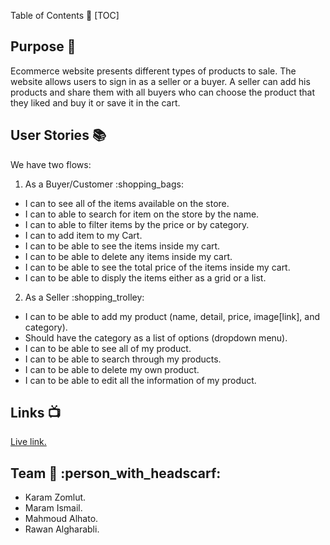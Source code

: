 Table of Contents :bookmark_tabs: 
[TOC]
## Purpose  :pencil: 
Ecommerce website presents different types of products to sale. The website allows users to sign in as a seller or a buyer. A seller can add his products and share them with all buyers who can choose the product that they liked and buy it or save it in the cart.
## User Stories :books:
We have two flows:
1. As a Buyer/Customer :shopping_bags: 
* I can to see all of the items available on the store.
* I can to able to search for item on the store by the name.
* I can to able to filter items by the price or by category.
* I can to add item to my Cart.
* I can to be able to see the items inside my cart.
* I can to be able to delete any items inside my cart.
* I can to be able to see the total price of the items inside my cart.
* I can to be able to disply the items either as a grid or a list.
2. As a Seller :shopping_trolley:
* I can to be able to add my product (name, detail, price, image[link], and category).
* Should have the category as a list of options (dropdown menu).
* I can to be able to see all of my product.
* I can to be able to search through my products.
* I can to be able to delete my own product.
* I can to be able to edit all the information of my product.
## Links :tv:
 [Live link.](https://gsg-g11.github.io/ecommerce-team4/)
 ## Team :bearded_person: :person_with_headscarf:
* Karam Zomlut.
* Maram Ismail.
* Mahmoud Alhato.
* Rawan Algharabli.